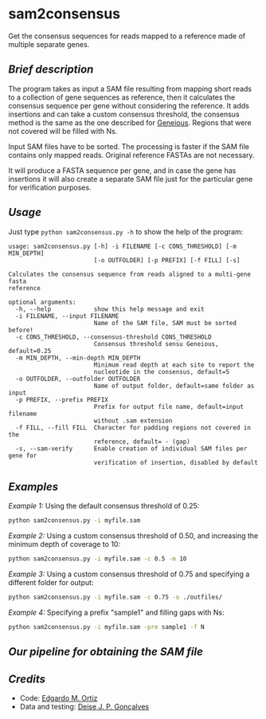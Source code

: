 # sam2consensus
Get the consensus sequences for reads mapped to a reference made of multiple separate genes.

## _Brief description_
The program takes as input a SAM file resulting from mapping short reads to a collection of
gene sequences as reference, then it calculates the consensus sequence per gene without
considering the reference. It adds insertions and can take a custom consensus threshold,
the consensus method is the same as the one described for [Geneious](http://assets.geneious.com/manual/8.1/GeneiousManualse41.html). Regions that were not covered will be filled with Ns.

Input SAM files have to be sorted. The processing is faster if the SAM file contains only mapped reads. Original reference FASTAs are not necessary.

It will produce a FASTA sequence per gene, and in case the gene has insertions it will also create
a separate SAM file just for the particular gene for verification purposes.

## _Usage_
Just type `python sam2consensus.py -h` to show the help of the program:
```
usage: sam2consensus.py [-h] -i FILENAME [-c CONS_THRESHOLD] [-m MIN_DEPTH]
                        [-o OUTFOLDER] [-p PREFIX] [-f FILL] [-s]

Calculates the consensus sequence from reads aligned to a multi-gene fasta
reference

optional arguments:
  -h, --help            show this help message and exit
  -i FILENAME, --input FILENAME
                        Name of the SAM file, SAM must be sorted before!
  -c CONS_THRESHOLD, --consensus-threshold CONS_THRESHOLD
                        Consensus threshold sensu Geneious, default=0.25
  -m MIN_DEPTH, --min-depth MIN_DEPTH
                        Minimum read depth at each site to report the
                        nucleotide in the consensus, default=5
  -o OUTFOLDER, --outfolder OUTFOLDER
                        Name of output folder, default=same folder as input
  -p PREFIX, --prefix PREFIX
                        Prefix for output file name, default=input filename
                        without .sam extension
  -f FILL, --fill FILL  Character for padding regions not covered in the
                        reference, default= - (gap)
  -s, --sam-verify      Enable creation of individual SAM files per gene for
                        verification of insertion, disabled by default
```

## _Examples_
_Example 1:_ Using the default consensus threshold of 0.25:
```bash
python sam2consensus.py -i myfile.sam
```

_Example 2:_ Using a custom consensus threshold of 0.50, and increasing the minimum depth of coverage to 10:
```bash
python sam2consensus.py -i myfile.sam -c 0.5 -m 10
```

_Example 3:_ Using a custom consensus threshold of 0.75 and specifying a different folder for output:
```bash
python sam2consensus.py -i myfile.sam -c 0.75 -o ./outfiles/
```

_Example 4:_ Specifying a prefix "sample1" and filling gaps with Ns:
```bash
python sam2consensus.py -i myfile.sam -pre sample1 -f N
```


## _Our pipeline for obtaining the SAM file_

## _Credits_
- Code: [Edgardo M. Ortiz](mailto:e.ortiz.v@gmail.com)
- Data and testing: [Deise J. P. Gonçalves](mailto:deisejpg@gmail.com)
